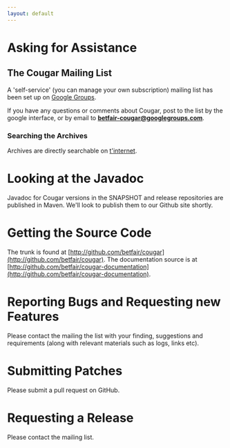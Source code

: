 ```yaml
---
layout: default
---
```

# Asking for Assistance

## The Cougar Mailing List

A 'self-service' (you can manage your own subscription) mailing list has been set up on [Google Groups](https://groups.google.com/forum/#!forum/betfair-cougar).

If you have any questions or comments about Cougar, post to the list by the google interface, or by email to **betfair-cougar@googlegroups.com**.

### Searching the Archives

Archives are directly searchable on [t'internet](https://groups.google.com/forum/#!forum/betfair-cougar).

# Looking at the Javadoc

Javadoc for Cougar versions in the SNAPSHOT and release repositories are published in Maven. We'll look to publish them to our Github site shortly.

# Getting the Source Code

The trunk is found at [http://github.com/betfair/cougar](http://github.com/betfair/cougar).
The documentation source is at [http://github.com/betfair/cougar-documentation](http://github.com/betfair/cougar-documentation).

# Reporting Bugs and Requesting new Features

Please contact the mailing the list with your finding, suggestions and requirements (along with relevant materials such as logs, links etc).

# Submitting Patches

Please submit a pull request on GitHub.

# Requesting a Release

Please contact the mailing list.